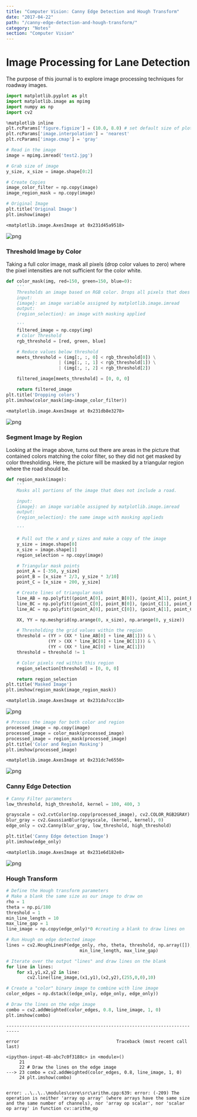 ```yaml
---
title: "Computer Vision: Canny Edge Detection and Hough Transform"
date: "2017-04-22"
path: "/canny-edge-detection-and-hough-transform/"
category: "Notes"
section: "Computer Vision"
---
```


# Image Processing for Lane Detection

The purpose of this journal is to explore image processing techniques for roadway images.


```python
import matplotlib.pyplot as plt
import matplotlib.image as mpimg
import numpy as np
import cv2

%matplotlib inline
plt.rcParams['figure.figsize'] = (10.0, 8.0) # set default size of plots
plt.rcParams['image.interpolation'] = 'nearest'
plt.rcParams['image.cmap'] = 'gray'

# Read in the image
image = mpimg.imread('test2.jpg')

# Grab size of image
y_size, x_size = image.shape[0:2]

# Create Copies
image_color_filter = np.copy(image)
image_region_mask = np.copy(image)

# Original Image
plt.title('Original Image')
plt.imshow(image)
```




    <matplotlib.image.AxesImage at 0x231d45a9518>




![png](output_2_1.png)


### Threshold Image by Color
Taking a full color image, mask all pixels (drop color values to zero) where the pixel intensities are not sufficient for the color white.


```python
def color_mask(img, red=150, green=150, blue=0):
    '''
    Thresholds an image based on RGB color. Drops all pixels that does not meet this color threshold
    input:
    {image}: an image variable assigned by matplotlib.image.imread
    output:
    {region_selection}: an image with masking applied

    '''
    filtered_image = np.copy(img)
    # Color Threshold
    rgb_threshold = [red, green, blue]

    # Reduce values below threshold
    meets_threshold = (img[:, :, 0] < rgb_threshold[0]) \
                    | (img[:, :, 1] < rgb_threshold[1]) \
                    | (img[:, :, 2] < rgb_threshold[2])

    filtered_image[meets_threshold] = [0, 0, 0]

    return filtered_image
plt.title('Dropping colors')
plt.imshow(color_mask(img=image_color_filter))
```




    <matplotlib.image.AxesImage at 0x231db8e3278>




![png](output_4_1.png)


### Segment Image by Region
Looking at the image above, turns out there are areas in the picture that contained colors matching the color filter, so they did not get masked by color thresholding. Here, the picture will be masked by a triangular region where the road should be.


```python
def region_mask(image):
    '''
    Masks all portions of the image that does not include a road.

    input:
    {image}: an image variable assigned by matplotlib.image.imread
    output:
    {region_selection}: the same image with masking applieds

    '''

    # Pull out the x and y sizes and make a copy of the image
    y_size = image.shape[0]
    x_size = image.shape[1]
    region_selection = np.copy(image)

    # Triangular mask points
    point_A = [-350, y_size]
    point_B = [x_size * 2/3, y_size * 3/10]
    point_C = [x_size + 200, y_size]

    # Create lines of triangular mask
    line_AB = np.polyfit((point_A[0], point_B[0]), (point_A[1], point_B[1]), 1)
    line_BC = np.polyfit((point_C[0], point_B[0]), (point_C[1], point_B[1]), 1)
    line_AC = np.polyfit((point_A[0], point_C[0]), (point_A[1], point_C[1]), 1)

    XX, YY = np.meshgrid(np.arange(0, x_size), np.arange(0, y_size))

    # Thresholding the grid values within the region
    threshold = (YY > (XX * line_AB[0] + line_AB[1])) & \
                (YY > (XX * line_BC[0] + line_BC[1])) & \
                (YY < (XX * line_AC[0] + line_AC[1]))
    threshold = threshold != 1

    # Color pixels red within this region
    region_selection[threshold] = [0, 0, 0]

    return region_selection
plt.title('Masked Image')
plt.imshow(region_mask(image_region_mask))
```




    <matplotlib.image.AxesImage at 0x231da7ccc18>




![png](output_6_1.png)



```python
# Process the image for both color and region
processed_image = np.copy(image)
processed_image = color_mask(processed_image)
processed_image = region_mask(processed_image)
plt.title('Color and Region Masking')
plt.imshow(processed_image)
```




    <matplotlib.image.AxesImage at 0x231dc7e6550>




![png](output_7_1.png)


### Canny Edge Detection


```python
# Canny Filter parameters
low_threshold, high_threshold, kernel = 100, 400, 3

grayscale = cv2.cvtColor(np.copy(processed_image), cv2.COLOR_RGB2GRAY)
blur_gray = cv2.GaussianBlur(grayscale, (kernel, kernel), 0)
edge_only = cv2.Canny(blur_gray, low_threshold, high_threshold)

plt.title('Canny Edge detection Image')
plt.imshow(edge_only)

```




    <matplotlib.image.AxesImage at 0x231e6d182e8>




![png](output_9_1.png)


### Hough Transform


```python
# Define the Hough transform parameters
# Make a blank the same size as our image to draw on
rho = 1
theta = np.pi/180
threshold = 1
min_line_length = 10
max_line_gap = 1
line_image = np.copy(edge_only)*0 #creating a blank to draw lines on

# Run Hough on edge detected image
lines = cv2.HoughLinesP(edge_only, rho, theta, threshold, np.array([]),
                            min_line_length, max_line_gap)

# Iterate over the output "lines" and draw lines on the blank
for line in lines:
    for x1,y1,x2,y2 in line:
        cv2.line(line_image,(x1,y1),(x2,y2),(255,0,0),10)

# Create a "color" binary image to combine with line image
color_edges = np.dstack((edge_only, edge_only, edge_only))

# Draw the lines on the edge image
combo = cv2.addWeighted(color_edges, 0.8, line_image, 1, 0)
plt.imshow(combo)
```


    ---------------------------------------------------------------------------

    error                                     Traceback (most recent call last)

    <ipython-input-48-abc7c0f3188c> in <module>()
         21
         22 # Draw the lines on the edge image
    ---> 23 combo = cv2.addWeighted(color_edges, 0.8, line_image, 1, 0)
         24 plt.imshow(combo)


    error: ..\..\..\modules\core\src\arithm.cpp:639: error: (-209) The operation is neither 'array op array' (where arrays have the same size and the same number of channels), nor 'array op scalar', nor 'scalar op array' in function cv::arithm_op




```python

```
